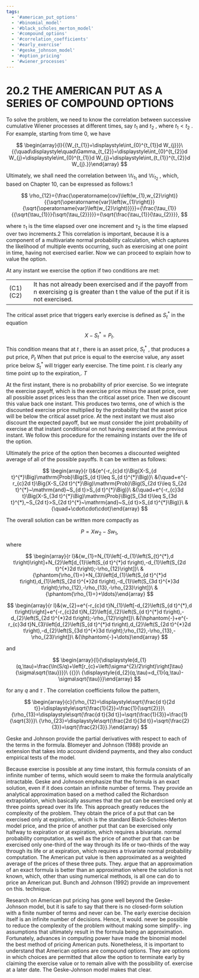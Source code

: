 ```yaml
---
tags:
  - '#american_put_options'
  - '#binomial_model'
  - '#black_scholes_merton_model'
  - '#compound_options'
  - '#correlation_coefficients'
  - '#early_exercise'
  - '#geske_johnson_model'
  - '#option_pricing'
  - '#wiener_processes'
---
```

# 20.2 THE AMERICAN PUT AS A SERIES OF COMPOUND OPTIONS

To solve the problem, we need to know the correlation between successive cumulative Wiener processes at different times, say $t_{1}$ and $t_{2}$ , where $t_{1}<t_{2}$ . For example, starting from time 0, we have

$$
\begin{array}{l}{{W_{t_{1}}=\displaystyle\int_{0}^{t_{1}}d W_{j}}}\ {{\quad\displaystyle\quad\Gamma_{t_{2}}=\displaystyle\int_{0}^{t_{2}}d W_{j}=\displaystyle\int_{0}^{t_{1}}d W_{j}+\displaystyle\int_{t_{1}}^{t_{2}}d W_{j}.}}\end{array}
$$

Ultimately, we shall need the correlation between $\mathbb{W}_{t_{1}}$ and $\mathbb{W}_{t_{2}}$ , which, based on Chapter 10, can be expressed as follows:1

$$
\rho_{12}={\frac{\operatorname{cov}\left(w_{1},w_{2}\right)}{{\sqrt{\operatorname{var}\left(w_{1}\right)}}{\sqrt{\operatorname{var}\left(w_{2}\right)}}}}={\frac{\tau_{1}}{{\sqrt{\tau_{1}}}{\sqrt{\tau_{2}}}}}={\sqrt{\frac{\tau_{1}}{\tau_{2}}}},
$$

where $\tau_{1}$ is the time elapsed over one increment and $\tau_{2}$ is the time elapsed over two increments.2 This correlation is important, because it is a component of a multivariate normal probability calculation, which captures the likelihood of multiple events occurring, such as exercising at one point in time, having not exercised earlier. Now we can proceed to explain how to value the option.

At any instant we exercise the option if two conditions are met:

<html><body><table><tr><td>(C1) (C2)</td><td>It has not already been exercised and if the payoff from n exercising g is greater than t the value of the put if it is not exercised.</td></tr></table></body></html>

The critical asset price that triggers early exercise is defined as $S_{t}^{*}$ in the equation

$$
X-S_{t}^{*}=P_{t}.
$$

This condition means that at $t$ , there is an asset price, $S_{t}^{*}$ , that produces a put price, $P_{t}$ When that put price is equal to the exercise value, any asset price below $S_{t}^{*}$ will trigger early exercise. The time point. $t$ is clearly any time point up to the expiration,. $T$

At the first instant, there is no probability of prior exercise. So we integrate the exercise payoff, which is the exercise price minus the asset price, over all possible asset prices less than the critical asset price. Then we discount this value back one instant. This produces two terms, one of which is the discounted exercise price multiplied by the probability that the asset price will be below the critical asset price. At the next instant we must also discount the expected payoff, but we must consider the joint probability of exercise at that instant conditional on not having exercised at the previous instant. We follow this procedure for the remaining instants over the life of the option.

Ultimately the price of the option then becomes a discounted weighted average of all of the possible payoffs. It can be written as follows:

$$
\begin{array}{r l}&{e^{-r_{c}d t}\Big(X-S_{d t}^{*}\Big)\mathrm{Prob}\Big(S_{d t}\leq S_{d t}^{*}\Big)}\ &{\quad+e^{-r_{c}2d t}\Big(X-S_{2d t}^{*}\Big)\mathrm{Prob}\Big(S_{2d t}\leq S_{2d t}^{*}~\mathrm{and}~S_{d t}>S_{d t}^{*}\Big)}\ &{\quad+e^{-r_{c}3d t}\Big(X-S_{3d t}^{*}\Big)\mathrm{Prob}\Big(S_{3d t}\leq S_{3d t}^{*},~S_{2d t}>S_{2d t}^{*}~\mathrm{and}~S_{d t}>S_{d t}^{*}\Big)}\ &{\quad+\cdot\cdot\cdot}\end{array}
$$

The overall solution can be written more compactly as

$$
P=X w_{2}-S w_{1},
$$

where

$$
\begin{array}{r l}&{w_{1}=N_{1}\left[-d_{1}\left(S_{t}^{*},d t\right)\right]+N_{2}\left[d_{1}\left(S_{d t}^{*}d t\right),-d_{1}\left(S_{2d t}^{*}2d t\right);-\rho_{12}\right]}\ &{\phantom{\rho_{1}=}+N_{3}\left[d_{1}\left(S_{d t}^{*}d t\right),d_{1}\left(S_{2d t}^{*}2d t\right),-d_{1}\left(S_{3d t}^{*}3d t\right);\rho_{12},-\rho_{13},-\rho_{23}\right]}\ &{\phantom{\rho_{1}=}+\ldots}\end{array}
$$

$$
\begin{array}{r l}&{w_{2}=e^{-r_{c}d t}N_{1}\left[-d_{2}\left(S_{d t}^{*},d t\right)\right]+e^{-r_{c}2d t}N_{2}\left[d_{2}\left(S_{d t}^{*}d t\right),-d_{2}\left(S_{2d t}^{*}2d t\right);-\rho_{12}\right]}\ &{\hphantom{-}+e^{-r_{c}3d t}N_{3}\left[d_{2}\left(S_{d t}^{*}d t\right),d_{2}\left(S_{2d t}^{*}2d t\right),-d_{2}\left(S_{3d t}^{*}3d t\right);\rho_{12},-\rho_{13},-\rho_{23}\right]}\ &{\hphantom{-}+\dots}\end{array}
$$

and

$$
\begin{array}{l}{\displaystyle{d_{1}(q,\tau)=\frac{\ln(S/q)+\left[r_{c}+\left(\sigma^{2}/2\right)\right]\tau}{\sigma\sqrt{\tau}}}}\ {{}}\ {\displaystyle{d_{2}(q,\tau)=d_{1}(q,\tau)-\sigma\sqrt{\tau}}}\end{array}
$$

for any $q$ and $\tau$ . The correlation coefficients follow the pattern,

$$
\begin{array}{c}{\rho_{12}=\displaystyle\sqrt{\frac{d t}{2d t}}=\displaystyle\sqrt{\frac{1}{2}}=\frac{1}{\sqrt{2}}}\ {\rho_{13}=\displaystyle\sqrt{\frac{d t}{3d t}}=\sqrt{\frac{1}{3}}=\frac{1}{\sqrt{3}}}\ {\rho_{23}=\displaystyle\sqrt{\frac{2d t}{3d t}}=\sqrt{\frac{2}{3}}=\sqrt{\frac{2}{3}}.}\end{array}
$$

Geske and Johnson provide the partial derivatives with respect to each of the terms in the formula. Blomeyer and Johnson (1988) provide an extension that takes into account dividend payments, and they also conduct empirical tests of the model.

Because exercise is possible at any time instant, this formula consists of an infinite number of terms, which would seem to make the formula analytically intractable. Geske and Johnson emphasize that the formula is an exact solution, even if it does contain an infinite number of terms. They provide an analytical approximation based on a method called the Richardson extrapolation, which basically assumes that the put can be exercised only at three points spread over its life. This approach greatly reduces the complexity of the problem. They obtain the price of a put that can be exercised only at expiration,. which is the standard Black-Scholes-Merton model price, and the price of another put that can be exercised only halfway to expiration or at expiration, which requires a bivariate. normal probability computation, as well as the price of another put that can be exercised only one-third of the way through its life or two-thirds of the way through its life or at expiration, which requires a trivariate normal probability computation. The American put value is then approximated as a weighted average of the prices of these three puts. They. argue that an approximation of an exact formula is better than an approximation where the solution is not known, which, other than using numerical methods, is all one can do to price an American put. Bunch and Johnson (1992) provide an improvement on this. technique.

Research on American put pricing has gone well beyond the Geske-Johnson model, but it is safe to say that there is no closed-form solution with a finite number of terms and never can be. The early exercise decision itself is an infinite number of decisions. Hence, it would. never be possible to reduce the complexity of the problem without making some simplify-. ing assumptions that ultimately result in the formula being an approximation. Fortunately, advances in computing power have made the binomial model the best method of pricing American puts. Nonetheless, it is important to understand that American options are compound options. They are options in which choices are permitted that allow the option to terminate early by claiming the exercise value or to remain alive with the possibility of. exercise at a later date. The Geske-Johnson model makes that clear.

